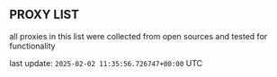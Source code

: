## PROXY LIST

all proxies in this list were collected from open sources and tested for functionality

last update: `2025-02-02 11:35:56.726747+00:00` UTC